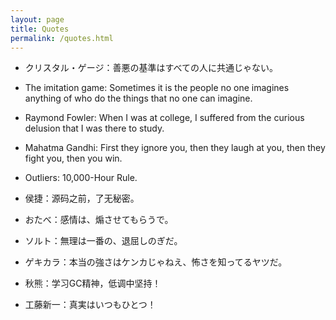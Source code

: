 ```yaml
---
layout: page
title: Quotes
permalink: /quotes.html
---
```


* クリスタル・ゲージ：善悪の基準はすべての人に共通じゃない。

* The imitation game: Sometimes it is the people no one imagines anything of who do the things that no one can imagine.

* Raymond Fowler: When I was at college, I suffered from the curious delusion that I was there to study.

* Mahatma Gandhi: First they ignore you, then they laugh at you, then they fight you, then you win.

* Outliers: 10,000-Hour Rule.

* 侯捷：源码之前，了无秘密。

* おたべ：感情は、煽させてもらうで。

* ソルト：無理は一番の、退屈しのぎだ。

* ゲキカラ：本当の強さはケンカじゃねえ、怖さを知ってるヤツだ。

* 秋熊：学习GC精神，低调中坚持！

* 工藤新一：真実はいつもひとつ！

